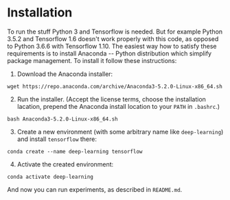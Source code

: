 # Installation

To run the stuff Python 3 and Tensorflow is needed. But for example Python 3.5.2
and Tensorflow 1.6 doesn't work properly with this code, as opposed to Python
3.6.6 with Tensorflow 1.10. The easiest way how to satisfy these requirements is
to install Anaconda -- Python distribution which simplify package management. To
install it follow these instructions:

1. Download the Anaconda installer:
```
wget https://repo.anaconda.com/archive/Anaconda3-5.2.0-Linux-x86_64.sh
```
2. Run the installer. (Accept the license terms, choose the installation lacation,
   prepend the Anaconda install location to your `PATH` in `.bashrc`.)
```
bash Anaconda3-5.2.0-Linux-x86_64.sh
```
3. Create a new environment (with some arbitrary name like `deep-learning`) and
   install `tensorflow` there:
```
conda create --name deep-learning tensorflow
```
4. Activate the created environment:
```
conda activate deep-learning
```

And now you can run experiments, as described in `README.md`.

